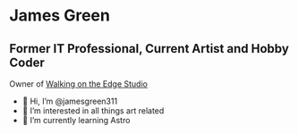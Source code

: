 # James Green
## Former IT Professional, Current Artist and Hobby Coder
Owner of [Walking on the Edge Studio](https://www.walkingontheedge.studio)

- 👋 Hi, I’m @jamesgreen311
- 👀 I’m interested in all things art related
- 🌱 I’m currently learning Astro

<!---
jamesgreen311/jamesgreen311 is a ✨ special ✨ repository because its `README.md` (this file) appears on your GitHub profile.
You can click the Preview link to take a look at your changes.
--->
